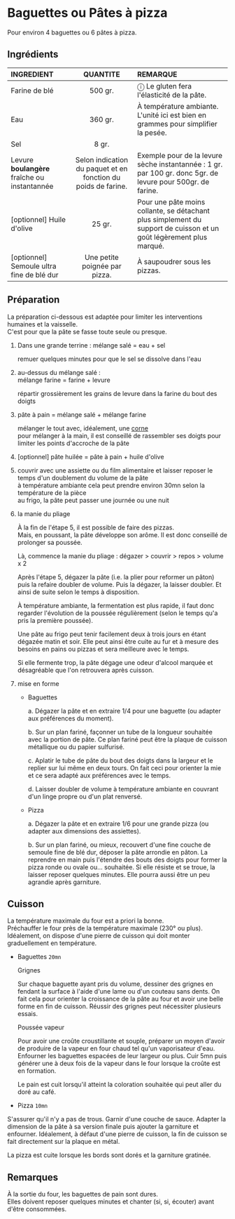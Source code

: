 # Baguettes ou Pâtes à pizza

Pour environ 4 baguettes ou 6 pâtes à pizza.  

## Ingrédients

<table>
    <thead>
        <tr>
            <th align="left">INGREDIENT</th>
            <th align="center">QUANTITE</th>
            <th align="left">REMARQUE</th>
        </tr>
    </thead>
    <tbody>
        <tr>
            <td>Farine de blé</td>
            <td align="center">500 gr.</td>
            <td align="left">ⓘ Le gluten fera l'élasticité de la pâte.</td>
        </tr>
        <tr>
            <td>Eau</td>
            <td align="center">360 gr.</td>
            <td align="left">
                À température ambiante.
                </br>L'unité ici est bien en grammes pour simplifier la pesée.</td>
        </tr>
        <tr>
            <td>Sel</td>
            <td align="center">8 gr.</td>
            <td align="left"></td>
        </tr>
        <tr>
            <td>Levure <b>boulangère</b> fraîche ou instantannée</td>
            <td align="center">Selon indication du paquet et en fonction du poids de farine.</td>
            <td align="left">Exemple pour de la levure sèche instantannée : 1 gr. par 100 gr. donc 5gr. de levure pour 500gr. de farine.</td>
        </tr>
       <tr>
            <td>[optionnel] Huile d'olive</td>
            <td align="center">25 gr.</td>
            <td align="left">Pour une pâte moins collante, se détachant plus simplement du support de cuisson et un goût légèrement plus marqué.</td>
        </tr>
        <tr>
            <td>[optionnel] Semoule ultra fine de blé dur</td>
            <td align="center">Une petite poignée par pizza.</td>
            <td align="left">À saupoudrer sous les pizzas.</td>
        </tr>
    </tbody>
</table>


## Préparation

La préparation ci-dessous est adaptée pour limiter les interventions humaines et la vaisselle.  
C'est pour que la pâte se fasse toute seule ou presque.

1. Dans une grande terrine :
   mélange salé
   = eau + sel
   
   remuer quelques minutes pour que le sel se dissolve dans l'eau

2. au-dessus du mélange salé :  
   mélange farine
   = farine + levure

   répartir grossièrement les grains de levure dans la farine du bout des doigts

3. pâte à pain
   = mélange salé + mélange farine

   mélanger le tout avec, idéalement, une [corne](https://fr.wikipedia.org/wiki/Corne_(ustensile))  
   pour mélanger à la main, il est conseillé de rassembler ses doigts pour limiter les points d'accroche de la pâte

4. [optionnel]
   pâte huilée = pâte à pain + huile d'olive

5. couvrir avec une assiette ou du film alimentaire et laisser reposer le temps d'un doublement du volume de la pâte  
   à température ambiante cela peut prendre environ 30mn selon la température de la pièce  
   au frigo, la pâte peut passer une journée ou une nuit

6. la manie du pliage

    À la fin de l'étape 5, il est possible de faire des pizzas.  
    Mais, en poussant, la pâte développe son arôme. Il est donc conseillé de prolonger sa poussée.

    Là, commence la manie du pliage : dégazer > couvrir > repos > volume x 2

    Après l'étape 5, dégazer la pâte (i.e. la plier pour reformer un pâton) puis la refaire doubler de volume. Puis la dégazer, la laisser doubler. Et ainsi de suite selon le temps à disposition.

    À température ambiante, la fermentation est plus rapide, il faut donc regarder l'évolution de la poussée régulièrement (selon le temps qu'a pris la première poussée). 

    Une pâte au frigo peut tenir facilement deux à trois jours en étant dégazée matin et soir. Elle peut ainsi être cuite au fur et à mesure des besoins en pains ou pizzas et sera meilleure avec le temps.

    Si elle fermente trop, la pâte dégage une odeur d'alcool marquée et désagréable que l'on retrouvera après cuisson.

7. mise en forme
   
   * Baguettes

     a. Dégazer la pâte et en extraire 1/4 pour une baguette (ou adapter aux préférences du moment).

     b. Sur un plan fariné, façonner un tube de la longueur souhaitée avec la portion de pâte.
     Ce plan fariné peut être la plaque de cuisson métallique ou du papier sulfurisé.

     c. Aplatir le tube de pâte du bout des doigts dans la largeur et le replier sur lui même en deux tours. On fait ceci pour orienter la mie et ce sera adapté aux préférences avec le temps.

     d. Laisser doubler de volume à température ambiante en couvrant d'un linge propre ou d'un plat renversé.


   * Pizza

     a. Dégazer la pâte et en extraire 1/6 pour une grande pizza (ou adapter aux dimensions des assiettes).

     b. Sur un plan fariné, ou mieux, recouvert d'une fine couche de semoule fine de blé dur, déposer la pâte arrondie en pâton. La reprendre en main puis l'étendre des bouts des doigts pour former la pizza ronde ou ovale ou... souhaitée. Si elle résiste et se troue, la laisser reposer quelques minutes. Elle pourra aussi être un peu agrandie après garniture.


## Cuisson

La température maximale du four est a priori la bonne.  
Préchauffer le four près de la température maximale (230° ou plus). Idéalement, on dispose d'une pierre de cuisson qui doit monter graduellement en température.

* Baguettes `20mn`

    Grignes 
    
    Sur chaque baguette ayant pris du volume, dessiner des grignes en fendant la surface à l'aide d'une lame ou d'un couteau sans dents. On fait cela pour orienter la croissance de la pâte au four et avoir une belle forme en fin de cuisson. Réussir des grignes peut nécessiter plusieurs essais.

    Poussée vapeur

    Pour avoir une croûte croustillante et souple, préparer un moyen d'avoir de produire de la vapeur en four chaud tel qu'un vaporisateur d'eau.
    Enfourner les baguettes espacées de leur largeur ou plus.
    Cuir 5mn puis générer une à deux fois de la vapeur dans le four lorsque la croûte est en formation.

    Le pain est cuit lorsqu'il atteint la coloration souhaitée qui peut aller du doré au café.

* Pizza `10mn`

S'assurer qu'il n'y a pas de trous. Garnir d'une couche de sauce. Adapter la dimension de la pâte à sa version finale puis ajouter la garniture et enfourner. 
Idéalement, à défaut d'une pierre de cuisson, la fin de cuisson se fait directement sur la plaque en métal.

La pizza est cuite lorsque les bords sont dorés et la garniture gratinée.

## Remarques

À la sortie du four, les baguettes de pain sont dures.  
Elles doivent reposer quelques minutes et chanter (si, si, écouter) avant d'être consommées.
